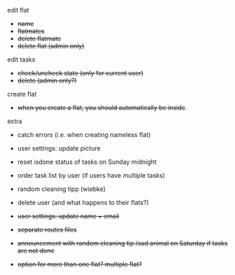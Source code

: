 edit flat
- ~~name~~
- ~~flatmates~~
- ~~delete flatmate~~
- ~~delete flat (admin only)~~

edit tasks
- ~~check/uncheck state (only for current user)~~
- ~~delete (admin only?)~~

create flat
- ~~when you create a flat, you should automatically be inside~~.

extra
- catch errors (i.e. when creating nameless flat)
- user settings: update picture
- reset isdone status of tasks on Sunday midnight
- order task list by user (if users have multiple tasks)

- random cleaning tipp (wiebke)

- delete user (and what happens to their flats?)
- ~~user settings: update name + email~~
- ~~separate routes files~~
- ~~announcement with random cleaning tip /sad animal on Saturday if tasks are not done~~
- ~~option for more than one flat? multiple flat?~~

